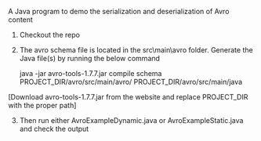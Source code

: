 
A Java program to demo the serialization and deserialization of Avro content

1. Checkout the repo
2. The avro schema file is located in the  src\main\avro folder. Generate the Java file(s) by running the below command

     java -jar avro-tools-1.7.7.jar compile schema PROJECT_DIR/avro/src/main/avro/ PROJECT_DIR/avro/src/main/java

  [Download avro-tools-1.7.7.jar from the website and replace PROJECT_DIR with the proper path]

  3. Then run either AvroExampleDynamic.java or AvroExampleStatic.java and check the output





